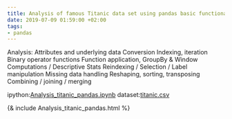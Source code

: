```yaml
---
title: Analysis of famous Titanic data set using pandas basic functionalities
date: 2019-07-09 01:59:00 +02:00
tags:
- pandas
---
```


Analysis:
Attributes and underlying data
Conversion
Indexing, iteration
Binary operator functions
Function application, GroupBy & Window
Computations / Descriptive Stats
Reindexing / Selection / Label manipulation
Missing data handling
Reshaping, sorting, transposing
Combining / joining / merging

ipython:[Analysis_titanic_pandas.ipynb](/uploads/Analysis_titanic_pandas.ipynb)
dataset:[titanic.csv](/uploads/titanic.csv)

{& include Analysis_titanic_pandas.html %}
